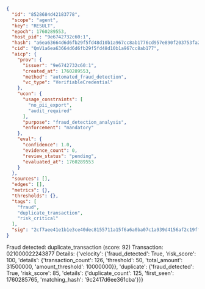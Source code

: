 ```json
{
  "id": "8528684d42183778",
  "scope": "agent",
  "key": "RESULT",
  "epoch": 1760289553,
  "host_pid": "9e6742732c60:1",
  "hash": "a6ea63664d6d6fb29f5fd48d10b1a967cc8ab1776cd957e890f203753fa236d4",
  "cid": "QmV1a6ea63664d6d6fb29f5fd48d10b1a967cc8ab177",
  "aicp": {
    "prov": {
      "issuer": "9e6742732c60:1",
      "created_at": 1760289553,
      "method": "automated_fraud_detection",
      "vc_type": "VerifiableCredential"
    },
    "ucon": {
      "usage_constraints": [
        "no_pii_export",
        "audit_required"
      ],
      "purpose": "fraud_detection_analysis",
      "enforcement": "mandatory"
    },
    "eval": {
      "confidence": 1.0,
      "evidence_count": 0,
      "review_status": "pending",
      "evaluated_at": 1760289553
    }
  },
  "sources": [],
  "edges": [],
  "metrics": {},
  "thresholds": {},
  "tags": [
    "fraud",
    "duplicate_transaction",
    "risk_critical"
  ],
  "sig": "2cf7aee41e1b1e3ce40dec8155711a15f6a6a0ba07c1a939d4156af2c19fff41"
}
```

Fraud detected: duplicate_transaction (score: 92)
Transaction: 021000022243877
Details: {'velocity': {'fraud_detected': True, 'risk_score': 100, 'details': {'transaction_count': 126, 'threshold': 50, 'total_amount': 31500000, 'amount_threshold': 10000000}}, 'duplicate': {'fraud_detected': True, 'risk_score': 85, 'details': {'duplicate_count': 125, 'first_seen': 1760285765, 'matching_hash': '9c2417d6ee361cba'}}}